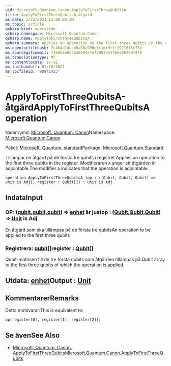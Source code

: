 ```yaml
---
uid: Microsoft.Quantum.Canon.ApplyToFirstThreeQubitsA
title: ApplyToFirstThreeQubitsA-åtgärd
ms.date: 1/23/2021 12:00:00 AM
ms.topic: article
qsharp.kind: operation
qsharp.namespace: Microsoft.Quantum.Canon
qsharp.name: ApplyToFirstThreeQubitsA
qsharp.summary: Applies an operation to the first three qubits in the register. The modifier `A` indicates that the operation is adjointable.
ms.openlocfilehash: 7c464b1decb5a30a996dfc1df9f1f1921613c73e
ms.sourcegitcommit: 71605ea9cc630e84e7ef29027e1f0ea06299747e
ms.translationtype: MT
ms.contentlocale: sv-SE
ms.lasthandoff: 01/26/2021
ms.locfileid: "98841423"
---
```

# <a name="applytofirstthreequbitsa-operation"></a><span data-ttu-id="9e6c1-102">ApplyToFirstThreeQubitsA-åtgärd</span><span class="sxs-lookup"><span data-stu-id="9e6c1-102">ApplyToFirstThreeQubitsA operation</span></span>

<span data-ttu-id="9e6c1-103">Namnrymd: [Microsoft. Quantum. Canon](xref:Microsoft.Quantum.Canon)</span><span class="sxs-lookup"><span data-stu-id="9e6c1-103">Namespace: [Microsoft.Quantum.Canon](xref:Microsoft.Quantum.Canon)</span></span>

<span data-ttu-id="9e6c1-104">Paket: [Microsoft. Quantum. standard](https://nuget.org/packages/Microsoft.Quantum.Standard)</span><span class="sxs-lookup"><span data-stu-id="9e6c1-104">Package: [Microsoft.Quantum.Standard](https://nuget.org/packages/Microsoft.Quantum.Standard)</span></span>


<span data-ttu-id="9e6c1-105">Tillämpar en åtgärd på de första tre qubits i registret.</span><span class="sxs-lookup"><span data-stu-id="9e6c1-105">Applies an operation to the first three qubits in the register.</span></span>
<span data-ttu-id="9e6c1-106">Modifieraren `A` anger att åtgärden är adjointable.</span><span class="sxs-lookup"><span data-stu-id="9e6c1-106">The modifier `A` indicates that the operation is adjointable.</span></span>

```qsharp
operation ApplyToFirstThreeQubitsA (op : ((Qubit, Qubit, Qubit) => Unit is Adj), register : Qubit[]) : Unit is Adj
```


## <a name="input"></a><span data-ttu-id="9e6c1-107">Indata</span><span class="sxs-lookup"><span data-stu-id="9e6c1-107">Input</span></span>

### <a name="op--qubitqubitqubit--unit--is-adj"></a><span data-ttu-id="9e6c1-108">OP: ([qubit](xref:microsoft.quantum.lang-ref.qubit),[qubit](xref:microsoft.quantum.lang-ref.qubit),[qubit](xref:microsoft.quantum.lang-ref.qubit)) => [enhet](xref:microsoft.quantum.lang-ref.unit)  är just</span><span class="sxs-lookup"><span data-stu-id="9e6c1-108">op : ([Qubit](xref:microsoft.quantum.lang-ref.qubit),[Qubit](xref:microsoft.quantum.lang-ref.qubit),[Qubit](xref:microsoft.quantum.lang-ref.qubit)) => [Unit](xref:microsoft.quantum.lang-ref.unit)  is Adj</span></span>

<span data-ttu-id="9e6c1-109">En åtgärd som ska tillämpas på de första tre qubits</span><span class="sxs-lookup"><span data-stu-id="9e6c1-109">An operation to be applied to the first three qubits</span></span>


### <a name="register--qubit"></a><span data-ttu-id="9e6c1-110">Registrera: [qubit](xref:microsoft.quantum.lang-ref.qubit)[]</span><span class="sxs-lookup"><span data-stu-id="9e6c1-110">register : [Qubit](xref:microsoft.quantum.lang-ref.qubit)[]</span></span>

<span data-ttu-id="9e6c1-111">Qubit-matrisen till de tre första qubits som åtgärden tillämpas på.</span><span class="sxs-lookup"><span data-stu-id="9e6c1-111">Qubit array to the first three qubits of which the operation is applied.</span></span>



## <a name="output--unit"></a><span data-ttu-id="9e6c1-112">Utdata: [enhet](xref:microsoft.quantum.lang-ref.unit)</span><span class="sxs-lookup"><span data-stu-id="9e6c1-112">Output : [Unit](xref:microsoft.quantum.lang-ref.unit)</span></span>



## <a name="remarks"></a><span data-ttu-id="9e6c1-113">Kommentarer</span><span class="sxs-lookup"><span data-stu-id="9e6c1-113">Remarks</span></span>

<span data-ttu-id="9e6c1-114">Detta motsvarar:</span><span class="sxs-lookup"><span data-stu-id="9e6c1-114">This is equivalent to:</span></span>

```qsharp
op(register[0], register[1], register[2]);
```

## <a name="see-also"></a><span data-ttu-id="9e6c1-115">Se även</span><span class="sxs-lookup"><span data-stu-id="9e6c1-115">See Also</span></span>

- [<span data-ttu-id="9e6c1-116">Microsoft. Quantum. Canon. ApplyToFirstThreeQubits</span><span class="sxs-lookup"><span data-stu-id="9e6c1-116">Microsoft.Quantum.Canon.ApplyToFirstThreeQubits</span></span>](xref:Microsoft.Quantum.Canon.ApplyToFirstThreeQubits)